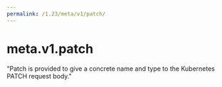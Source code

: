 ```yaml
---
permalink: /1.23/meta/v1/patch/
---
```


# meta.v1.patch

"Patch is provided to give a concrete name and type to the Kubernetes PATCH request body."